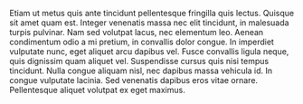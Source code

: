 Etiam ut metus quis ante tincidunt pellentesque fringilla quis lectus. Quisque sit amet quam est. Integer venenatis massa nec elit tincidunt, in malesuada turpis pulvinar. Nam sed volutpat lacus, nec elementum leo. Aenean condimentum odio a mi pretium, in convallis dolor congue. In imperdiet vulputate nunc, eget aliquet arcu dapibus vel. Fusce convallis ligula neque, quis dignissim quam aliquet vel. Suspendisse cursus quis nisi tempus tincidunt. Nulla congue aliquam nisl, nec dapibus massa vehicula id. In congue vulputate lacinia. Sed venenatis dapibus eros vitae ornare. Pellentesque aliquet volutpat ex eget maximus.